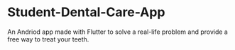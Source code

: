 # Student-Dental-Care-App
An Andriod app made with Flutter to solve a real-life problem and provide a free way to treat your teeth.
